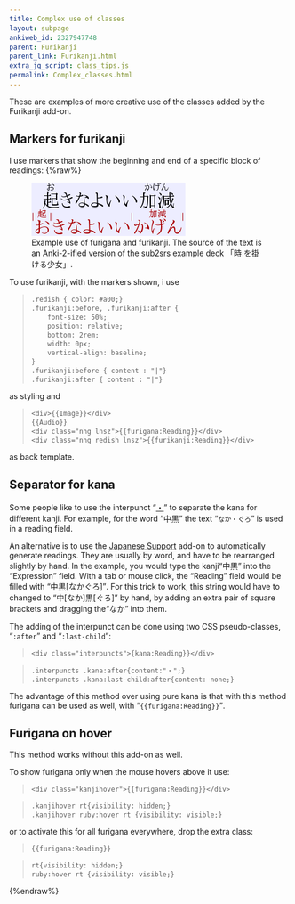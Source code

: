 ```yaml
---
title: Complex use of classes
layout: subpage
ankiweb_id: 2327947748
parent: Furikanji
parent_link: Furikanji.html
extra_jq_script: class_tips.js
permalink: Complex_classes.html
---
```

These are examples of more creative use of the classes added by the
Furikanji add-on.

## Markers for furikanji

I use markers that show the beginning and end of a specific block of
readings:
{%raw%}
<figure>
<img src="images/furikanji-desktop.png" alt="Text: 起きなよいい加減お
with きなよいいかげん as ruby and きなよいいかげん with 起きなよいい加
減お as ruby. The kanji of the ruby are marked with vertical bars.">
<figcaption>
Example use of furigana and furikanji. The source of the text is an
Anki-2-ified version of the <a
href="http://subs2srs.sourceforge.net/">sub2srs</a> example deck 「時
を掛ける少女」.
</figcaption>
</figure>
To use furikanji, with the markers shown, i use
<blockquote class="lsting"><pre><code>.redish { color: #a00;}
.furikanji:before, .furikanji:after {
    font-size: 50%;
    position: relative;
    bottom: 2rem;
    width: 0px;
    vertical-align: baseline;
}
.furikanji:before { content : "|"}
.furikanji:after { content : "|"}</code></pre></blockquote>
as styling and
<blockquote class="lsting"><pre><code>&lt;div>{{Image}}&lt;/div>
{{Audio}}
&lt;div class="nhg lnsz">{{furigana:Reading}}&lt;/div>
&lt;div class="nhg redish lnsz">{{furikanji:Reading}}&lt;/div></code></pre></blockquote>
as back template.


## Separator for kana

Some people like to use the interpunct <span class="qtbase
nakaguro"><q
lang='ja'>[・](http://www.fileformat.info/info/unicode/char/30fb/index.htm)</q></span>
to separate the kana for different kanji. For example, for the word <q
lang='ja'>中黒</q> the text <q lang='ja'>`なか・ぐろ`</q> is used in a
reading field.

An alternative is to use the
[Japanese Support](https://ankiweb.net/shared/info/3918629684) add-on
to automatically generate readings. They are usually by word, and have
to be rearranged slightly by hand. In the example, you would type the
kanji<q lang='ja'>中黒</q> into the <q>Expression</q> field. With a tab or mouse click,
the <q>Reading</q> field would be filled with <q lang='ja'>中黒[なかぐろ]</q>. For this
trick to work, this string would have to changed to <q lang='ja'>中[なか]黒[ぐろ]</q>
by hand, by adding an extra pair of square brackets and dragging
the<q lang='ja'>なか</q> into them.

The adding of the interpunct can be done using two CSS pseudo-classes,
<q>`:after`</q> and <q>`:last-child`</q>:
<blockquote class="lsting"><pre><code>&lt;div class="interpuncts">{kana:Reading}}&lt;/div></code></pre></blockquote>

<blockquote class="lsting"><pre><code>.interpuncts .kana:after{content:"・";}
.interpuncts .kana:last-child:after{content: none;}</code></pre></blockquote>

The advantage of this method over using pure kana is that with this
method furigana can be used as well, with <q>`{{furigana:Reading}}`</q>.

## Furigana on hover

This method works without this add-on as well.

To show furigana only when the mouse hovers above it use:
<blockquote class="lsting"><pre><code>&lt;div class="kanjihover">{{furigana:Reading}}&lt;/div></code></pre></blockquote>

<blockquote class="lsting"><pre><code>.kanjihover rt{visibility: hidden;}
.kanjihover ruby:hover rt {visibility: visible;}
</code></pre></blockquote>

or to activate this for all furigana everywhere, drop the extra class:

<blockquote class="lsting"><pre><code>{{furigana:Reading}}</code></pre></blockquote>

<blockquote class="lsting"><pre><code>rt{visibility: hidden;}
ruby:hover rt {visibility: visible;}</code></pre></blockquote>
{%endraw%}
